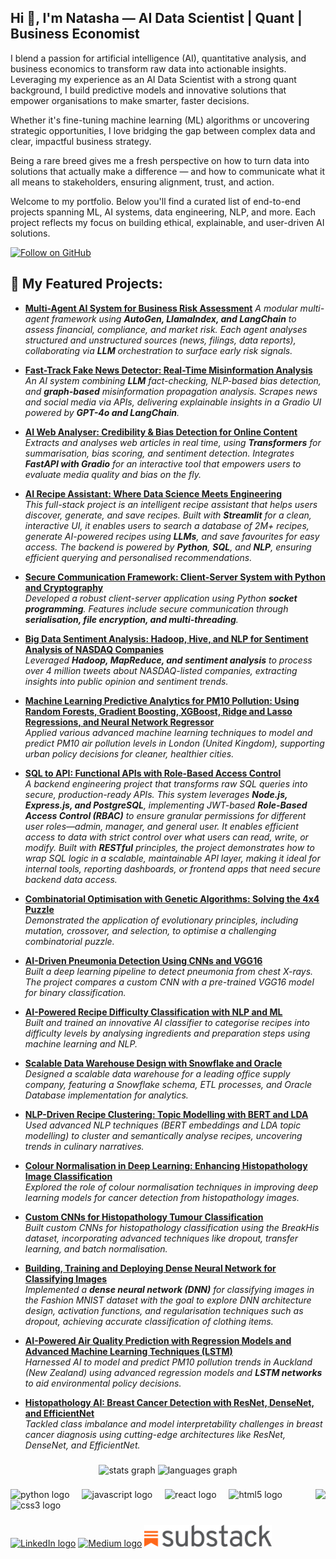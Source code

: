 <h2 align="left">Hi 👋, I'm Natasha — AI Data Scientist | Quant | Business Economist</h2>
<p align="left">
I blend a passion for artificial intelligence (AI), quantitative analysis, and business economics to transform raw data into actionable insights. Leveraging my experience as an AI Data Scientist with a strong quant background, I build predictive models and innovative solutions that empower organisations to make smarter, faster decisions.
  
Whether it's fine-tuning machine learning (ML) algorithms or uncovering strategic opportunities, I love bridging the gap between complex data and clear, impactful business strategy.

Being a rare breed gives me a fresh perspective on how to turn data into solutions that actually make a difference — and how to communicate what it all means to stakeholders, ensuring alignment, trust, and action.

Welcome to my portfolio. Below you'll find a curated list of end-to-end projects spanning ML, AI systems, data engineering, NLP, and more. Each project reflects my focus on building ethical, explainable, and user-driven AI solutions.
</p>



[![Follow on GitHub](https://img.shields.io/github/followers/drnsmith?label=Follow&style=social)](https://github.com/drnsmith)

###
<h2>💼 My Featured Projects:</h2>

- **[Multi-Agent AI System for Business Risk Assessment](https://github.com/drnsmith/Multi-AgentAI-Business-Risk-Assessment)**
_A modular multi-agent framework using **AutoGen, LlamaIndex, and LangChain** to assess financial, compliance, and market risk. Each agent analyses structured and unstructured sources (news, filings, data reports), collaborating via **LLM** orchestration to surface early risk signals._

 - **[Fast-Track Fake News Detector: Real-Time Misinformation Analysis](https://github.com/drnsmith/AI-Fake-News-Detector)**
_An AI system combining **LLM** fact-checking, NLP-based bias detection, and **graph-based** misinformation propagation analysis. Scrapes news and social media via APIs, delivering explainable insights in a Gradio UI powered by **GPT-4o and LangChain**._

- **[AI Web Analyser: Credibility & Bias Detection for Online Content](https://github.com/drnsmith/AI-Web-analyser)**
_Extracts and analyses web articles in real time, using **Transformers** for summarisation, bias scoring, and sentiment detection. Integrates **FastAPI with Gradio** for an interactive tool that empowers users to evaluate media quality and bias on the fly._

- **[AI Recipe Assistant: Where Data Science Meets Engineering](https://github.com/drnsmith/AI-Assistant-Recipe)**  
  _This full-stack project is an intelligent recipe assistant that helps users discover, generate, and save recipes. Built with **Streamlit** for a clean, interactive UI, it enables users to search a database of 2M+ recipes, generate AI-powered recipes using **LLMs**, and save favourites for easy access. The backend is powered by **Python**, **SQL**, and **NLP**, ensuring efficient querying and personalised recommendations._
  
- **[Secure Communication Framework: Client-Server System with Python and Cryptography](https://github.com/drnsmith/Client-Server-Network-Socket-Programming)**  
  _Developed a robust client-server application using Python **socket programming**. Features include secure communication through **serialisation, file encryption, and multi-threading**._

- **[Big Data Sentiment Analysis: Hadoop, Hive, and NLP for Sentiment Analysis of NASDAQ Companies](https://github.com/drnsmith/sentiment-analysis-NASDAQ-companies-Tweets)**  
  _Leveraged **Hadoop, MapReduce, and sentiment analysis** to process over 4 million tweets about NASDAQ-listed companies, extracting insights into public opinion and sentiment trends._

- **[Machine Learning Predictive Analytics for PM10 Pollution: Using Random Forests, Gradient Boosting, XGBoost, Ridge and Lasso Regressions, and Neural Network Regressor](https://github.com/drnsmith/PM-London-Pollution)**  
  _Applied various advanced machine learning techniques to model and predict PM10 air pollution levels in London (United Kingdom), supporting urban policy decisions for cleaner, healthier cities._

- **[SQL to API: Functional APIs with Role-Based Access Control](https://github.com/drnsmith/SQLtoAPI-RBAC)**  
  _A backend engineering project that transforms raw SQL queries into secure, production-ready APIs. This system leverages **Node.js, Express.js, and PostgreSQL**, implementing JWT-based **Role-Based Access Control (RBAC)** to ensure granular permissions for different user roles—admin, manager, and general user. It enables efficient access to data with strict control over what users can read, write, or modify. Built with **RESTful** principles, the project demonstrates how to wrap SQL logic in a scalable, maintainable API layer, making it ideal for internal tools, reporting dashboards, or frontend apps that need secure backend data access._

- **[Combinatorial Optimisation with Genetic Algorithms: Solving the 4x4 Puzzle](https://github.com/drnsmith/Solving-a-4x4-Letter-Placement-Puzzle-Using-Genetic-Algorithms)**  
  _Demonstrated the application of evolutionary principles, including mutation, crossover, and selection, to optimise a challenging combinatorial puzzle._

- **[AI-Driven Pneumonia Detection Using CNNs and VGG16](https://github.com/drnsmith/pneumonia-detection-CNN)**  
  _Built a deep learning pipeline to detect pneumonia from chest X-rays. The project compares a custom CNN with a pre-trained VGG16 model for binary classification._

- **[AI-Powered Recipe Difficulty Classification with NLP and ML](https://github.com/drnsmith/AI-Recipe-Classifier)**  
  _Built and trained an innovative AI classifier to categorise recipes into difficulty levels by analysing ingredients and preparation steps using machine learning and NLP._

- **[Scalable Data Warehouse Design with Snowflake and Oracle](https://github.com/drnsmith/warehouse-management-system)**  
  _Designed a scalable data warehouse for a leading office supply company, featuring a Snowflake schema, ETL processes, and Oracle Database implementation for analytics._

- **[NLP-Driven Recipe Clustering: Topic Modelling with BERT and LDA](https://github.com/drnsmith/RecipeNLG-Topic-Modelling-and-Clustering)**  
  _Used advanced NLP techniques (BERT embeddings and LDA topic modelling) to cluster and semantically analyse recipes, uncovering trends in culinary narratives._

- **[Colour Normalisation in Deep Learning: Enhancing Histopathology Image Classification](https://github.com/drnsmith/ColourNorm-Histopathology-DeepLearning)**  
  _Explored the role of colour normalisation techniques in improving deep learning models for cancer detection from histopathology images._

- **[Custom CNNs for Histopathology Tumour Classification](https://github.com/drnsmith/Custom-CNNs-Histopathology-Classification)**  
  _Built custom CNNs for histopathology classification using the BreakHis dataset, incorporating advanced techniques like dropout, transfer learning, and batch normalisation._

- **[Building, Training and Deploying Dense Neural Network for Classifying Images](https://github.com/drnsmith/Designing-Dense-NNs-Using-MNIST)**  
  _Implemented a **dense neural network (DNN)** for classifying images in the Fashion MNIST dataset with the goal to explore DNN architecture design, activation functions, and regularisation techniques such as dropout, achieving accurate classification of clothing items._

- **[AI-Powered Air Quality Prediction with Regression Models and Advanced Machine Learning Techniques (LSTM)](https://github.com/drnsmith/Pollution-Prediction-Auckland)**  
  _Harnessed AI to model and predict PM10 pollution trends in Auckland (New Zealand) using advanced regression models and **LSTM networks** to aid environmental policy decisions._

- **[Histopathology AI: Breast Cancer Detection with ResNet, DenseNet, and EfficientNet](https://github.com/drnsmith/Histopathology-AI-BreastCancer)**  
  _Tackled class imbalance and model interpretability challenges in breast cancer diagnosis using cutting-edge architectures like ResNet, DenseNet, and EfficientNet._


###

<div align="center">
  <img src="https://github-readme-stats.vercel.app/api?username=drnsmith&hide_title=false&hide_rank=false&show_icons=true&include_all_commits=true&count_private=true&disable_animations=false&theme=dracula&locale=en&hide_border=false" height="150" alt="stats graph"  />
  <img src="https://github-readme-stats.vercel.app/api/top-langs?username=drnsmith&locale=en&hide_title=false&layout=compact&card_width=320&langs_count=5&theme=dracula&hide_border=false" height="150" alt="languages graph"  />
</div>

###

<img align="right" height="150" src="https://i.imgflip.com/65efzo.gif"  />

###

<div align="left">
  <img src="https://cdn.jsdelivr.net/gh/devicons/devicon/icons/python/python-original.svg" height="30" alt="python logo"  />
  <img width="12" />
  <img src="https://cdn.jsdelivr.net/gh/devicons/devicon/icons/javascript/javascript-original.svg" height="30" alt="javascript logo"  />
  <img width="12" />
  <img src="https://cdn.jsdelivr.net/gh/devicons/devicon/icons/react/react-original.svg" height="30" alt="react logo"  />
  <img width="12" />
  <img src="https://cdn.jsdelivr.net/gh/devicons/devicon/icons/html5/html5-original.svg" height="30" alt="html5 logo"  />
  <img width="12" />
  <img src="https://cdn.jsdelivr.net/gh/devicons/devicon/icons/css3/css3-original.svg" height="30" alt="css3 logo"  />
  <img width="12" />
  
</div>

###

<div align="left">
  <a href="https://www.linkedin.com/in/natalyasmith"><img src="https://img.shields.io/static/v1?message=LinkedIn&logo=linkedin&label=&color=0077B5&logoColor=white&labelColor=&style=for-the-badge" height="35" alt="LinkedIn logo" /></a>
  <a href="https://medium.com/@NeverOblivious"><img src="https://img.shields.io/static/v1?message=Medium&logo=medium&label=&color=12100E&logoColor=white&labelColor=&style=for-the-badge" height="35" alt="Medium logo" /></a>
  <!-- <a href="https://twitter.com/NeverOblivious"><img src="https://img.shields.io/static/v1?message=Twitter&logo=twitter&label=&color=1DA1F2&logoColor=white&labelColor=&style=for-the-badge" height="35" alt="Twitter logo" /></a> -->
  <a href="https://neveroblivious.substack.com/">
    <img src="./substack_wordmark.png" alt="Substack Logo" height="35">
  </a>
</div>



###


